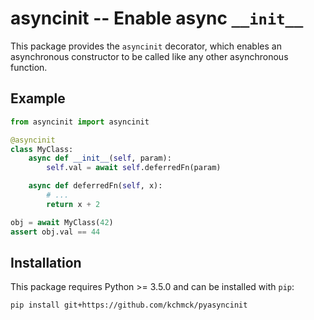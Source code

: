 # asyncinit -- Enable async `__init__`

This package provides the `asyncinit` decorator, which enables an asynchronous constructor
to be called like any other asynchronous function.

## Example

```python
from asyncinit import asyncinit

@asyncinit
class MyClass:
    async def __init__(self, param):
        self.val = await self.deferredFn(param)

    async def deferredFn(self, x):
        # ...
        return x + 2

obj = await MyClass(42)
assert obj.val == 44
```

## Installation

This package requires Python >= 3.5.0 and can be installed with `pip`:
```
pip install git+https://github.com/kchmck/pyasyncinit
```
